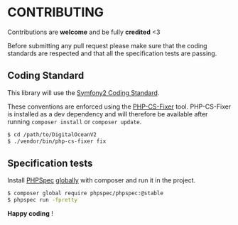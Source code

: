 CONTRIBUTING
============

Contributions are **welcome** and be fully **credited** <3

Before submitting any pull request please make sure that the coding standards are respected and that all the specification tests are passing. 

Coding Standard
---------------
This library will use the [Symfony2 Coding Standard](http://symfony.com/doc/current/contributing/code/standards.html).

These conventions are enforced using the [PHP-CS-Fixer](https://github.com/FriendsOfPHP/PHP-CS-Fixer) tool. PHP-CS-Fixer is installed as a dev dependency and will therefore be available after running `composer install` or `composer update`.

``` bash
$ cd /path/to/DigitalOceanV2
$ ./vendor/bin/php-cs-fixer fix
```


Specification tests
-------------------

Install [PHPSpec](http://www.phpspec.net/) [globally](https://getcomposer.org/doc/00-intro.md#globally)
with composer and run it in the project.

```bash
$ composer global require phpspec/phpspec:@stable
$ phpspec run -fpretty
```

**Happy coding** !
